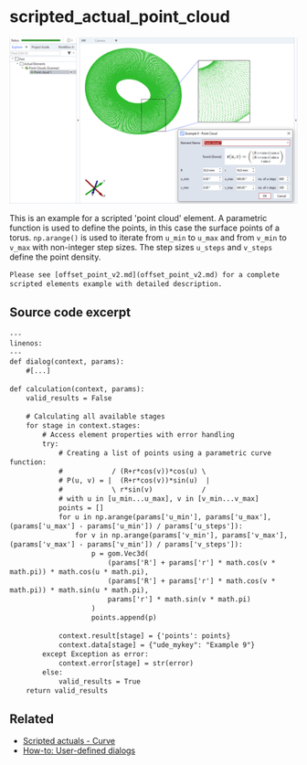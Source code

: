 # scripted_actual_point_cloud

![Scripted point cloud element example](scripted_actual_point_cloud.png)

This is an example for a scripted 'point cloud' element. A parametric function is used to define the points, in this case the surface points of a torus. `np.arange()` is used to iterate from `u_min` to `u_max` and from `v_min` to `v_max` with non-integer step sizes. The step sizes `u_steps` and `v_steps` define the point density.

```{note}
Please see [offset_point_v2.md](offset_point_v2.md) for a complete scripted elements example with detailed description.
```


## Source code excerpt

```{code-block} python
---
linenos:
---
def dialog(context, params):
    #[...]

def calculation(context, params):
    valid_results = False

    # Calculating all available stages
    for stage in context.stages:
        # Access element properties with error handling
        try:
            # Creating a list of points using a parametric curve function:
            #            / (R+r*cos(v))*cos(u) \
            # P(u, v) = |  (R+r*cos(v))*sin(u)  |
            #            \ r*sin(v)            /
            # with u in [u_min...u_max], v in [v_min...v_max]
            points = []
            for u in np.arange(params['u_min'], params['u_max'], (params['u_max'] - params['u_min']) / params['u_steps']):
                for v in np.arange(params['v_min'], params['v_max'], (params['v_max'] - params['v_min']) / params['v_steps']):
                    p = gom.Vec3d(
                        (params['R'] + params['r'] * math.cos(v * math.pi)) * math.cos(u * math.pi),
                        (params['R'] + params['r'] * math.cos(v * math.pi)) * math.sin(u * math.pi),
                        params['r'] * math.sin(v * math.pi)
                    )
                    points.append(p)

            context.result[stage] = {'points': points}
            context.data[stage] = {"ude_mykey": "Example 9"}
        except Exception as error:
            context.error[stage] = str(error)
        else:
            valid_results = True
    return valid_results
```

## Related

* [Scripted actuals - Curve](../../python_api/scripted_elements_api.md#curve)
* [How-to: User-defined dialogs](../../howtos/python_api_introduction/user_defined_dialogs.md)